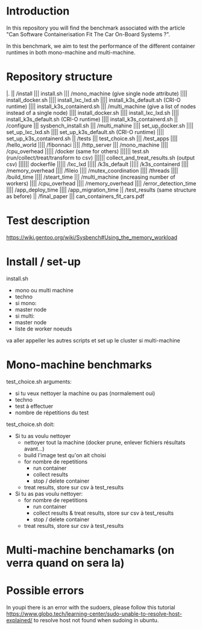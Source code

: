 # Introduction
In this repository you will find the benchmark associated with the article "Can Software Containerisation Fit The Car On-Board Systems ?".

In this benchmark, we aim to test the performance of the different container runtimes in both mono-machine and multi-machine.

# Repository structure
|.
|| /install
||| install.sh
||| /mono_machine (give single node attribute)
|||| install_docker.sh
|||| install_lxc_lxd.sh
|||| install_k3s_default.sh (CRI-O runtime)
|||| install_k3s_containerd.sh
||| /multi_machine (give a list of nodes instead of a single node)
|||| install_docker.sh
|||| install_lxc_lxd.sh
|||| install_k3s_default.sh (CRI-O runtime)
|||| install_k3s_containerd.sh
|| /configure
||| sysbench_install.sh
||| /multi_mahine
|||| set_up_docker.sh
|||| set_up_lxc_lxd.sh
|||| set_up_k3s_default.sh (CRI-O runtime)
|||| set_up_k3s_containerd.sh
|| /tests
||| test_choice.sh
||| /test_apps
|||| /hello_world
|||| /fibonnaci
|||| /http_server
||| /mono_machine
|||| /cpu_overhead
||||| /docker (same for others)
|||||| test.sh (run/collect/treat/transform to csv)
|||||| collect_and_treat_results.sh (output csv)
|||||| dockerfile
||||| /lxc_lxd
||||| /k3s_default
||||| /k3s_containerd
|||| /memory_overhead
|||| /fileio
|||| /mutex_coordination
|||| /threads
|||| /build_time
|||| /steart_time
||| /multi_machine (increasing number of workers)
|||| /cpu_overhead 
|||| /memory_overhead
|||| /error_detection_time
|||| /app_deploy_time
|||| /app_migration_time
|| /test_results (same structure as before)
|| /final_paper
||| can_containers_fit_cars.pdf

# Test description
https://wiki.gentoo.org/wiki/Sysbench#Using_the_memory_workload

# Install / set-up
install.sh 
- mono ou multi machine
- techno
- si mono:
- master node
- si multi:
- master node
- liste de worker noeuds

va aller appeller les autres scripts et set up le cluster si multi-machine

# Mono-machine benchmarks
test_choice.sh arguments: 
- si tu veux nettoyer la machine ou pas (normalement oui)
- techno
- test à effectuer
- nombre de répetitions du test

test_choice.sh doit: 
- Si tu as voulu nettoyer
  - nettoyer tout la machine (docker prune, enlever fichiers résultats avant...)
  - build l'image test qu'on ait choisi
  - for nombre de repetitions
    - run container
    - collect results
    - stop / delete container
  - treat results, store sur csv à test_results
- Si tu as pas voulu nettoyer:
  - for nombre de repetitions
    - run container
    - collect results & treat results, store sur csv à test_results
    - stop / delete container
  - treat results, store sur csv à test_results

# Multi-machine benchamarks (on verra quand on sera la)


# Possible errors
In youpi there is an error with the sudoers, please follow this tutorial https://www.globo.tech/learning-center/sudo-unable-to-resolve-host-explained/ to resolve host not found when sudoing in ubuntu.